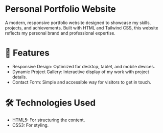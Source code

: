 # Personal Portfolio Website

A modern, responsive portfolio website designed to showcase my skills, projects, and achievements. Built with HTML and Tailwind CSS, this website reflects my personal brand and professional expertise.

# 🚀 Features

- Responsive Design: Optimized for desktop, tablet, and mobile devices.
- Dynamic Project Gallery: Interactive display of my work with project details.
- Contact Form: Simple and accessible way for visitors to get in touch.

# 🛠️ Technologies Used

- HTML5: For structuring the content.
- CSS3: For styling.
